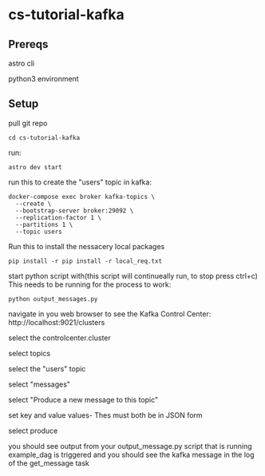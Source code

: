 # cs-tutorial-kafka

## Prereqs
astro cli 

python3 environment


## Setup

pull git repo 

```cd cs-tutorial-kafka ```

run:

```
astro dev start
```
run this to create the "users" topic in kafka:
```
docker-compose exec broker kafka-topics \                                               
  --create \
  --bootstrap-server broker:29092 \
  --replication-factor 1 \
  --partitions 1 \
  --topic users
```
Run this to install the nessacery local packages
```
pip install -r pip install -r local_req.txt
```

start python script with(this script will continueally run, to stop press ctrl+c) This needs to be running for the process to work:
```
python output_messages.py
```
navigate in you web browser to see the Kafka Control Center:
http://localhost:9021/clusters

select the controlcenter.cluster


select topics


select the "users" topic


select "messages"


select  "Produce a new message to this topic"


set key and value values- Thes must both be in JSON form


select produce

you should see output from your output_message.py script that is running 
example_dag is triggered and you should see the kafka message in the log of the get_message task
